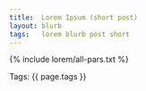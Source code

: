 ```yaml
--- 
title:  Lorem Ipsum (short post)
layout: blurb
tags:   lorem blurb post short
---
```


{% include lorem/all-pars.txt %}      

Tags: {{ page.tags }}
